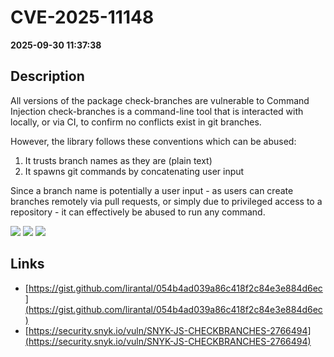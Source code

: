 # CVE-2025-11148

**2025-09-30 11:37:38**

## Description
All versions of the package check-branches are vulnerable to Command Injection check-branches is a command-line tool that is interacted with locally, or via CI, to confirm no conflicts exist in git branches.However, the library follows these conventions which can be abused:1. It trusts branch names as they are (plain text)2. It spawns git commands by concatenating user inputSince a branch name is potentially a user input - as users can create branches remotely via pull requests, or simply due to privileged access to a repository - it can effectively be abused to run any command.

![](https://img.shields.io/static/v1?label=Score&message=9.8&color=red)
![](https://img.shields.io/static/v1?label=Severity&message=CRITICAL&color=red)
![](https://img.shields.io/static/v1?label=CWE&message=RCE&color=green)

## Links
- [https://gist.github.com/lirantal/054b4ad039a86c418f2c84e3e884d6ec](https://gist.github.com/lirantal/054b4ad039a86c418f2c84e3e884d6ec)
- [https://security.snyk.io/vuln/SNYK-JS-CHECKBRANCHES-2766494](https://security.snyk.io/vuln/SNYK-JS-CHECKBRANCHES-2766494)

